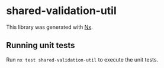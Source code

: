 # shared-validation-util

This library was generated with [Nx](https://nx.dev).

## Running unit tests

Run `nx test shared-validation-util` to execute the unit tests.
